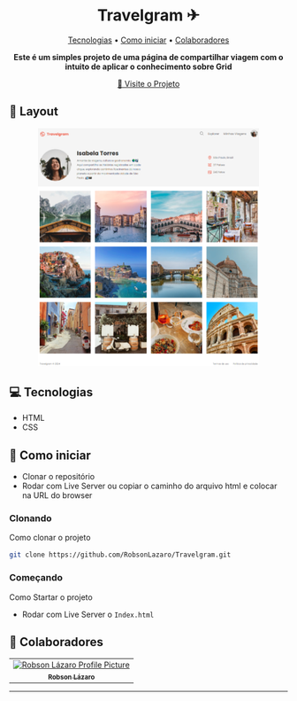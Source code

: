 <h1 align="center" style="font-weight: bold;">Travelgram ✈</h1>

<p align="center">
 <a href="#tech">Tecnologias</a> • 
 <a href="#started">Como iniciar</a> • 
  <a href="#colab">Colaboradores</a> 
</p>

<p align="center">
    <b>Este é um simples projeto de uma página de compartilhar viagem com o intuito de aplicar o conhecimento sobre Grid</b>
</p>

<p align="center">
     <a href="robsonlazaro.github.io/Travelgram/">📱 Visite o Projeto</a>
</p>

<h2 id="layout">🎨 Layout</h2>

<p align="center">
    <img src="./github/image.png" alt="Image Example" width="400px">
</p>

<h2 id="technologies">💻 Tecnologias</h2>

- HTML
- CSS

<h2 id="started">🚀 Como iniciar</h2>

- Clonar o repositório
- Rodar com Live Server ou copiar o caminho do arquivo html e colocar na URL do browser 
<h3> Clonando</h3>

Como clonar o projeto

```bash
git clone https://github.com/RobsonLazaro/Travelgram.git
```

<h3>Começando</h3>

Como Startar o projeto
- Rodar com Live Server o ```Index.html```

<h2 id="colab">🤝 Colaboradores</h2>

<table>
  <tr>
    <td align="center">
      <a href="#">
        <img src="https://avatars.githubusercontent.com/u/97258787?v=4" width="100px;" alt="Robson Lázaro Profile Picture"/><br>
        <sub>
          <b>Robson Lázaro</b>
        </sub>
      </a>
    </td>

  </tr>
</table>
<hr>
